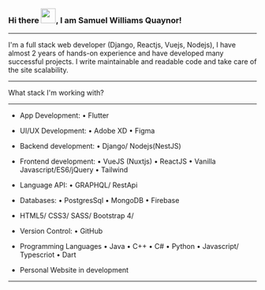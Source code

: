 ### Hi there <img src="https://raw.githubusercontent.com/MartinHeinz/MartinHeinz/master/wave.gif" width="30px">, I am Samuel Williams Quaynor!

---
I'm a full stack web developer (Django, Reactjs, Vuejs, Nodejs), I have almost 2 years of hands-on experience and have developed many successful projects. I write maintainable and readable code and take care of the site scalability.
**********************************
What stack I'm working with?
**********************************
- App Development:
• Flutter

- UI/UX Development:
• Adobe XD
• Figma

- Backend development:
• Django/ Nodejs(NestJS)

- Frontend development:
• VueJS (Nuxtjs)
• ReactJS
• Vanilla Javascript/ES6/jQuery
• Tailwind

- Language API:
• GRAPHQL/ RestApi

- Databases:
• PostgresSql
• MongoDB
• Firebase

- HTML5/ CSS3/ SASS/ Bootstrap 4/

- Version Control:
• GitHub

- Programming Languages
• Java
• C++
• C#
• Python
• Javascript/ Typescriot
• Dart

- Personal Website in development

---

